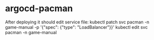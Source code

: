 # argocd-pacman

After deploying it should edit service file:
kubectl patch svc pacman -n game-manual -p '{"spec": {"type": "LoadBalancer"}}'
kubectl edit  svc pacman -n game-manual
